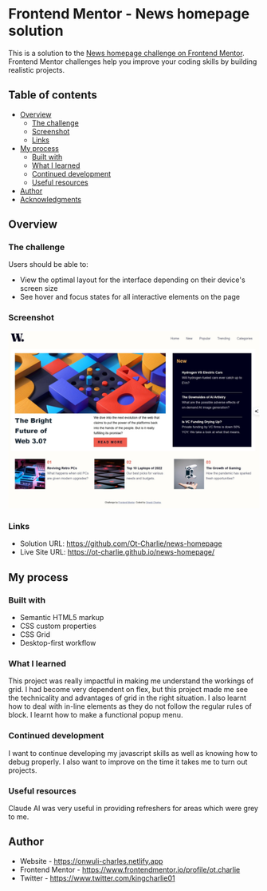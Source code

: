 # Frontend Mentor - News homepage solution

This is a solution to the [News homepage challenge on Frontend Mentor](https://www.frontendmentor.io/challenges/news-homepage-H6SWTa1MFl). Frontend Mentor challenges help you improve your coding skills by building realistic projects. 

## Table of contents

- [Overview](#overview)
  - [The challenge](#the-challenge)
  - [Screenshot](#screenshot)
  - [Links](#links)
- [My process](#my-process)
  - [Built with](#built-with)
  - [What I learned](#what-i-learned)
  - [Continued development](#continued-development)
  - [Useful resources](#useful-resources)
- [Author](#author)
- [Acknowledgments](#acknowledgments)



## Overview

### The challenge

Users should be able to:

- View the optimal layout for the interface depending on their device's screen size
- See hover and focus states for all interactive elements on the page

### Screenshot

![](./Screenshot_24-10-2025_145333.jpeg)


### Links

- Solution URL: https://github.com/Ot-Charlie/news-homepage
- Live Site URL: https://ot-charlie.github.io/news-homepage/

## My process

### Built with

- Semantic HTML5 markup
- CSS custom properties
- CSS Grid
- Desktop-first workflow


### What I learned
This project was really impactful in making me understand the workings of grid. I had become very dependent on flex, but this project made me see the technicality and advantages of grid in the right situation. I also learnt how to deal with in-line elements as they do not follow the regular rules of block. I learnt how to make a functional popup menu.

### Continued development
I want to continue developing my javascript skills as well as knowing how to debug properly. I also want to improve on the time it takes me to turn out projects.


### Useful resources


Claude AI was very useful in providing refreshers for areas which were grey to me.

## Author

- Website - https://onwuli-charles.netlify.app
- Frontend Mentor - https://www.frontendmentor.io/profile/ot.charlie
- Twitter - https://www.twitter.com/kingcharlie01


